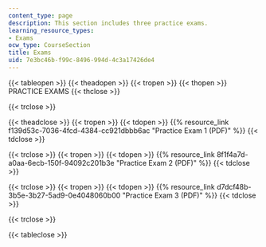 ```yaml
---
content_type: page
description: This section includes three practice exams.
learning_resource_types:
- Exams
ocw_type: CourseSection
title: Exams
uid: 7e3bc46b-f99c-8496-994d-4c3a17426de4
---
```


{{< tableopen >}}
{{< theadopen >}}
{{< tropen >}}
{{< thopen >}}
PRACTICE EXAMS
{{< thclose >}}

{{< trclose >}}

{{< theadclose >}}
{{< tropen >}}
{{< tdopen >}}
{{% resource_link f139d53c-7036-4fcd-4384-cc921dbbb6ac "Practice Exam 1 (PDF)" %}}
{{< tdclose >}}

{{< trclose >}}
{{< tropen >}}
{{< tdopen >}}
{{% resource_link 8f1f4a7d-a0aa-6ecb-150f-94092c201b3e "Practice Exam 2 (PDF)" %}}
{{< tdclose >}}

{{< trclose >}}
{{< tropen >}}
{{< tdopen >}}
{{% resource_link d7dcf48b-3b5e-3b27-5ad9-0e4048060b00 "Practice Exam 3 (PDF)" %}}
{{< tdclose >}}

{{< trclose >}}

{{< tableclose >}}